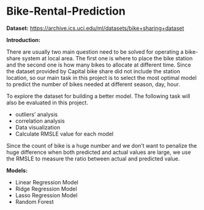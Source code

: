 # Bike-Rental-Prediction

**Dataset:** https://archive.ics.uci.edu/ml/datasets/bike+sharing+dataset

**Introduction:**

There are usually two main question need to be solved for operating a bike-share system at local area. The first one is where to place the bike station and the second one is how many bikes to allocate at different time. Since the dataset provided by Capital bike share did not include the station location, so our main task in this project is to select the most optimal model to predict the number of bikes needed at different season, day, hour. 

To explore the dataset for building a better model. The following task will also be evaluated in this project. 
- outliers’ analysis
- correlation analysis
- Data visualization
- Calculate RMSLE value for each model

Since the count of bike is a huge number and we don’t want to penalize the huge difference when both predicted and actual values are large, we use the RMSLE to measure the ratio between actual and predicted value. 

**Models:**
- Linear Regression Model
- Ridge Regression Model
- Lasso Regression Model
- Random Forest
